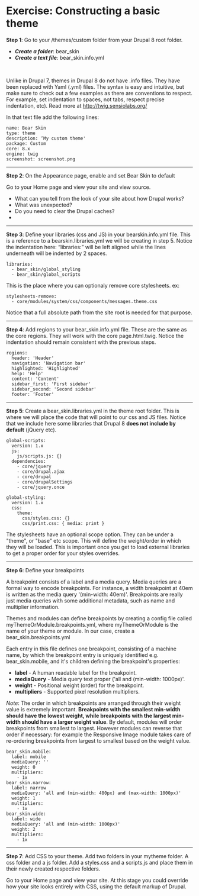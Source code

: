 # Exercise: Constructing a basic theme

**Step 1**: Go to your /themes/custom folder from your Drupal 8 root folder. 

* ***Create a folder***: bear_skin
* ***Create a text file***: bear_skin.info.yml
<br>

Unlike in Drupal 7, themes in Drupal 8 do not have .info files. They have been replaced with Yaml (.yml) files. The syntax is easy and intuitive, but make sure to check out a few examples as there are conventions to respect. For example, set indentation to spaces, not tabs, respect precise indentation, etc). Read more at http://twig.sensiolabs.org/

In that text file add the following lines:

```
name: Bear Skin
type: theme
description: ‘My custom theme'
package: Custom
core: 8.x
engine: twig
screenshot: screenshot.png

```

---

**Step 2**: On the Appearance page, enable and set Bear Skin to default

Go to your Home page and view your site and view source.
* What can you tell from the look of your site about how Drupal works?
* What was unexpected?
* Do you need to clear the Drupal caches?
* 
---

**Step 3**: Define your libraries (css and JS) in your bearskin.info.yml file. This is a reference to a bearskin.libraries.yml we will be creating in step 5. Notice the indentation here: “libraries:” will be left aligned while the lines underneath will be indented by 2 spaces.

```
libraries:
  - bear_skin/global_styling
  - bear_skin/global_scripts
```

This is the place where you can optionaly remove core stylesheets. ex:

```
stylesheets-remove:
  - core/modules/system/css/components/messages.theme.css
```

Notice that a full absolute path from the site root is needed for that purpose. 

---

**Step 4**: Add regions to your bear_skin.info.yml file. These are the same as the core regions. They will work with the core page.html.twig. Notice the indentation should remain consistent with the previous steps.

```
regions:
  header: 'Header'
  navigation: 'Navigation bar'
  highlighted: 'Highlighted'
  help: 'Help'
  content: 'Content'
  sidebar_first: 'First sidebar'
  sidebar_second: 'Second sidebar'
  footer: ‘Footer'
```

---

**Step 5**: Create a bear_skin.libraries.yml in the theme root folder. This is where we will place the code that will point to our css and JS files. Notice that we include here some libraries that Drupal 8 **does not include by default** (jQuery etc).

```
global-scripts:
  version: 1.x
  js:
    js/scripts.js: {}
  dependencies:
    - core/jquery
    - core/drupal.ajax
    - core/drupal
    - core/drupalSettings
    - core/jquery.once

global-styling:
  version: 1.x
  css: 
    theme:
      css/styles.css: {}
      css/print.css: { media: print }
```
The stylesheets have an optional scope option. They can be under a "theme", or "base" etc scope. This will define the weight/order in which they will be loaded. This is important once you get to load external libraries to get a proper order for your styles overrides.

---

**Step 6**: Define your breakpoints

A breakpoint consists of a label and a media query. Media queries are a formal way to encode breakpoints. For instance, a width breakpoint at 40em is written as the media query '(min-width: 40em)'. Breakpoints are really just media queries with some additional metadata, such as name and multiplier information.

Themes and modules can define breakpoints by creating a config file called myThemeOrModule.breakpoints.yml, where myThemeOrModule is the name of your theme or module. In our case, create a bear_skin.breakpoints.yml

Each entry in this file defines one breakpoint, consisting of a machine name, by which the breakpoint entry is uniquely identified e.g. bear_skin.mobile, and it's children defining the breakpoint's properties:

* **label** - A human readable label for the breakpoint.
* **mediaQuery** - Media query text proper ('all and (min-width: 1000px)'.
* **weight** - Positional weight (order) for the breakpoint.<br>
* **multipliers** - Supported pixel resolution multipliers.

*Note*: The order in which breakpoints are arranged through their weight value is extremely important. **Breakpoints with the smallest min-width should have the lowest weight, while breakpoints with the largest min-width should have a larger weight value**. By default, modules will order breakpoints from smallest to largest. However modules can reverse that order if necessary: for example the Responsive Image module takes care of re-ordering breakpoints from largest to smallest based on the weight value.

```
bear_skin.mobile:
  label: mobile
  mediaQuery: ''
  weight: 0
  multipliers:
    - 1x
bear_skin.narrow:
  label: narrow
  mediaQuery: 'all and (min-width: 400px) and (max-width: 1000px)'
  weight: 1
  multipliers:
    - 1x
bear_skin.wide:
  label: wide
  mediaQuery: 'all and (min-width: 1000px)'
  weight: 2
  multipliers:
    - 1x
```

---

**Step 7**: Add CSS to your theme.
Add two folders in your mytheme folder. A css folder and a js folder. 
Add a styles.css and a scripts.js and place them in their newly created respective folders.

Go to your Home page and view your site. At this stage you could override how your site looks entirely with CSS, using the default markup of Drupal.